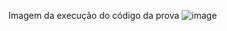 Imagem da execução do código da prova
![image](https://github.com/user-attachments/assets/1fabb7ce-cb8a-42a1-bd94-fd9934f650b4)
